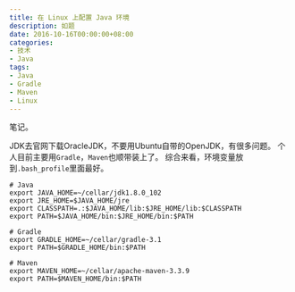 ```yaml
---
title: 在 Linux 上配置 Java 环境
description: 如题
date: 2016-10-16T00:00:00+08:00
categories:
- 技术
- Java
tags:
- Java
- Gradle
- Maven
- Linux
---
```


笔记。

JDK去官网下载OracleJDK，不要用Ubuntu自带的OpenJDK，有很多问题。
个人目前主要用`Gradle`，`Maven`也顺带装上了。
综合来看，环境变量放到`.bash_profile`里面最好。

```
# Java
export JAVA_HOME=~/cellar/jdk1.8.0_102
export JRE_HOME=$JAVA_HOME/jre
export CLASSPATH=.:$JAVA_HOME/lib:$JRE_HOME/lib:$CLASSPATH
export PATH=$JAVA_HOME/bin:$JRE_HOME/bin:$PATH

# Gradle
export GRADLE_HOME=~/cellar/gradle-3.1
export PATH=$GRADLE_HOME/bin:$PATH

# Maven
export MAVEN_HOME=~/cellar/apache-maven-3.3.9
export PATH=$MAVEN_HOME/bin:$PATH
```
